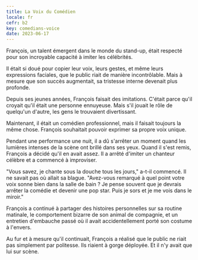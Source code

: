 ```yaml
---
title: La Voix du Comédien
locale: fr
cefr: b2
key: comedians-voice
date: 2023-06-17
---
```


François, un talent émergent dans le monde du stand-up, était respecté pour son incroyable capacité à imiter les célébrités.

Il était si doué pour copier leur voix, leurs gestes, et même leurs expressions faciales, que le public riait de manière incontrôlable. Mais à mesure que son succès augmentait, sa tristesse interne devenait plus profonde.

Depuis ses jeunes années, François faisait des imitations. C'était parce qu'il croyait qu'il était une personne ennuyeuse. Mais s'il jouait le rôle de quelqu'un d'autre, les gens le trouvaient divertissant.

Maintenant, il était un comédien professionnel, mais il faisait toujours la même chose. François souhaitait pouvoir exprimer sa propre voix unique.

Pendant une performance une nuit, il a dû s'arrêter un moment quand les lumières intenses de la scène ont brillé dans ses yeux. Quand il s'est remis, François a décidé qu'il en avait assez. Il a arrêté d'imiter un chanteur célèbre et a commencé à improviser.

"Vous savez, je chante sous la douche tous les jours," a-t-il commencé. Il ne savait pas où allait sa blague. "Avez-vous remarqué à quel point votre voix sonne bien dans la salle de bain ? Je pense souvent que je devrais arrêter la comédie et devenir une pop star. Puis je sors et je me vois dans le miroir."

François a continué à partager des histoires personnelles sur sa routine matinale, le comportement bizarre de son animal de compagnie, et un entretien d'embauche passé où il avait accidentellement porté son costume à l'envers.

Au fur et à mesure qu'il continuait, François a réalisé que le public ne riait pas simplement par politesse. Ils riaient à gorge déployée. Et il n'y avait que lui sur scène.